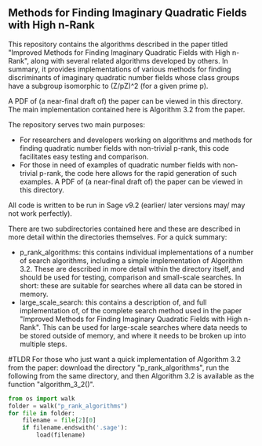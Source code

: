 ## Methods for Finding Imaginary Quadratic Fields with High n-Rank

This repository contains the algorithms described in the paper titled "Improved Methods for Finding Imaginary Quadratic Fields with High n-Rank", along with several related algorithms developed by others. In summary, it provides implementations of various methods for finding discriminants of imaginary quadratic number fields whose class groups have a subgroup isomorphic to (Z/pZ)^2 (for a given prime p). 

A PDF of (a near-final draft of) the paper can be viewed in this directory. The main implementation contained here is Algorithm 3.2 from the paper. 

The repository serves two main purposes:
* For researchers and developers working on algorithms and methods for finding quadratic number fields with non-trivial p-rank, this code facilitates easy testing and comparison.
* For those in need of examples of quadratic number fields with non-trivial p-rank, the code here allows for the rapid generation of such examples.
A PDF of (a near-final draft of) the paper can be viewed in this directory.

All code is written to be run in Sage v9.2 (earlier/ later versions may/ may not work perfectly). 

There are two subdirectories contained here and these are described in more detail within the directories themselves. For a quick summary:
* p_rank_algorithms: this contains individual implementations of a number of search algorithms, including a simple implementation of Algorithm 3.2. These are described in more detail within the directory itself, and should be used for testing, comparison and small-scale searches. In short: these are suitable for searches where all data can be stored in memory. 
* large_scale_search: this contains a description of, and full implementation of, of the complete search method used in the paper "Improved Methods for Finding Imaginary Quadratic Fields with High n-Rank". This can be used for large-scale searches where data needs to be stored outside of memory, and where it needs to be broken up into multiple steps.

#TLDR
For those who just want a quick implementation of Algorithm 3.2 from the paper: download the directory "p_rank_algorithms", run the following from the same directory, and then Algorithm 3.2 is available as the function "algorithm_3_2()". 

```python 
from os import walk
folder = walk("p_rank_algorithms")
for file in folder:
    filename = file[2][0]
    if filename.endswith('.sage'):
        load(filename)
```

